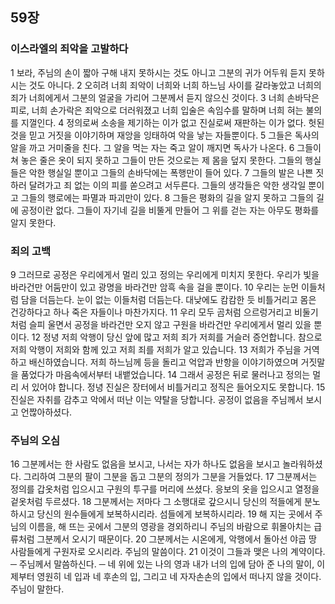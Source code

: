 ## 59장
### 이스라엘의 죄악을 고발하다
1 보라, 주님의 손이 짧아 구해 내지 못하시는 것도 아니고 그분의 귀가 어두워 듣지 못하시는 것도 아니다.
2 오히려 너희 죄악이 너희와 너희 하느님 사이를 갈라놓았고 너희의 죄가 너희에게서 그분의 얼굴을 가리어 그분께서 듣지 않으신 것이다.
3 너희 손바닥은 피로, 너희 손가락은 죄악으로 더러워졌고 너희 입술은 속임수를 말하며 너희 혀는 불의를 지껄인다.
4 정의로써 소송을 제기하는 이가 없고 진실로써 재판하는 이가 없다. 헛된 것을 믿고 거짓을 이야기하며 재앙을 잉태하여 악을 낳는 자들뿐이다.
5 그들은 독사의 알을 까고 거미줄을 친다. 그 알을 먹는 자는 죽고 알이 깨지면 독사가 나온다.
6 그들이 쳐 놓은 줄은 옷이 되지 못하고 그들이 만든 것으로는 제 몸을 덮지 못한다. 그들의 행실들은 악한 행실일 뿐이고 그들의 손바닥에는 폭행만이 들어 있다.
7 그들의 발은 나쁜 짓 하러 달려가고 죄 없는 이의 피를 쏟으려고 서두른다. 그들의 생각들은 악한 생각일 뿐이고 그들의 행로에는 파멸과 파괴만이 있다.
8 그들은 평화의 길을 알지 못하고 그들의 길에 공정이란 없다. 그들이 자기네 길을 비뚤게 만들어 그 위를 걷는 자는 아무도 평화를 알지 못한다.
### 죄의 고백
9 그러므로 공정은 우리에게서 멀리 있고 정의는 우리에게 미치지 못한다. 우리가 빛을 바라건만 어둠만이 있고 광명을 바라건만 암흑 속을 걸을 뿐이다.
10 우리는 눈먼 이들처럼 담을 더듬는다. 눈이 없는 이들처럼 더듬는다. 대낮에도 캄캄한 듯 비틀거리고 몸은 건강하다고 하나 죽은 자들이나 마찬가지다.
11 우리 모두 곰처럼 으르렁거리고 비둘기처럼 슬피 울면서 공정을 바라건만 오지 않고 구원을 바라건만 우리에게서 멀리 있을 뿐이다.
12 정녕 저희 악행이 당신 앞에 많고 저희 죄가 저희를 거슬러 증언합니다. 참으로 저희 악행이 저희와 함께 있고 저희 죄를 저희가 알고 있습니다.
13 저희가 주님을 거역하고 배신하였습니다. 저희 하느님께 등을 돌리고 억압과 반항을 이야기하였으며 거짓말을 품었다가 마음속에서부터 내뱉었습니다.
14 그래서 공정은 뒤로 물러나고 정의는 멀리 서 있어야 합니다. 정녕 진실은 장터에서 비틀거리고 정직은 들어오지도 못합니다.
15 진실은 자취를 감추고 악에서 떠난 이는 약탈을 당합니다. 공정이 없음을 주님께서 보시고 언짢아하셨다.
### 주님의 오심
16 그분께서는 한 사람도 없음을 보시고, 나서는 자가 하나도 없음을 보시고 놀라워하셨다. 그리하여 그분의 팔이 그분을 돕고 그분의 정의가 그분을 거들었다.
17 그분께서는 정의를 갑옷처럼 입으시고 구원의 투구를 머리에 쓰셨다. 응보의 옷을 입으시고 열정을 겉옷처럼 두르셨다.
18 그분께서는 저마다 그 소행대로 갚으시니 당신의 적들에게 분노하시고 당신의 원수들에게 보복하시리라. 섬들에게 보복하시리라.
19 해 지는 곳에서 주님의 이름을, 해 뜨는 곳에서 그분의 영광을 경외하리니 주님의 바람으로 휘몰아치는 급류처럼 그분께서 오시기 때문이다.
20 그분께서는 시온에게, 악행에서 돌아선 야곱 땅 사람들에게 구원자로 오시리라. 주님의 말씀이다.
21 이것이 그들과 맺은 나의 계약이다. ─ 주님께서 말씀하신다. ─ 네 위에 있는 나의 영과 내가 너의 입에 담아 준 나의 말이, 이제부터 영원히 네 입과 네 후손의 입, 그리고 네 자자손손의 입에서 떠나지 않을 것이다. 주님이 말한다.
